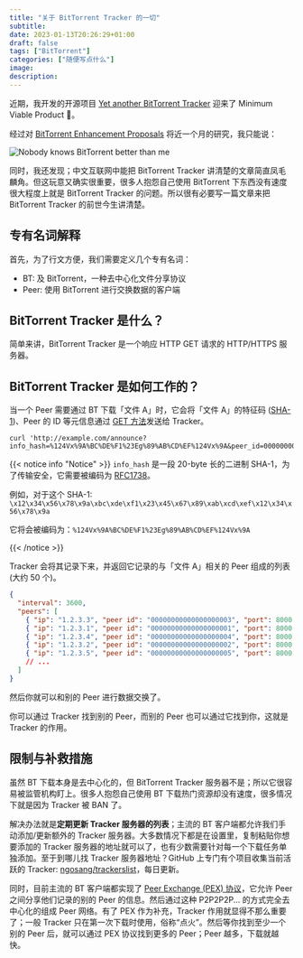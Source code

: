 ```yaml
---
title: "关于 BitTorrent Tracker 的一切"
subtitle:
date: 2023-01-13T20:26:29+01:00
draft: false
tags: ["BitTorrent"]
categories: ["随便写点什么"]
image:
description:
---
```


<!--
![](https://mogeko.github.io/blog-images/r/102/)
{{< spoiler >}}{{< /spoiler >}}
&emsp;&emsp;
 -->

近期，我开发的开源项目 [Yet another BitTorrent Tracker](https://github.com/mogeko/yabtt) 迎来了 Minimum Viable Product 🎉。

经过对 [BitTorrent Enhancement Proposals](http://www.bittorrent.org/beps/bep_0000.html) 将近一个月的研究，我只能说：

![Nobody knows BitTorrent better than me](https://user-images.githubusercontent.com/26341224/212406399-1cfe8fd4-1536-4dfd-a121-489b356b30b3.jpg)

同时，我还发现；中文互联网中能把 BitTorrent Tracker 讲清楚的文章简直凤毛麟角。但这玩意又确实很重要，很多人抱怨自己使用 BitTorrent 下东西没有速度很大程度上就是 BitTorrent Tracker 的问题。所以很有必要写一篇文章来把 BitTorrent Tracker 的前世今生讲清楚。

## 专有名词解释

首先，为了行文方便，我们需要定义几个专有名词：

- BT: 及 BitTorrent，一种去中心化文件分享协议
- Peer: 使用 BitTorrent 进行交换数据的客户端

## BitTorrent Tracker 是什么？

简单来讲，BitTorrent Tracker 是一个响应 HTTP GET 请求的 HTTP/HTTPS 服务器。

## BitTorrent Tracker 是如何工作的？

当一个 Peer 需要通过 BT 下载「文件 A」时，它会将「文件 A」的特征码 ([SHA-1](https://zh.wikipedia.org/wiki/SHA-1))、Peer 的 ID 等元信息通过 [GET 方法](https://developer.mozilla.org/zh-CN/docs/Web/HTTP/Methods/GET)发送给 Tracker。

```shell
curl 'http://example.com/announce?info_hash=%124Vx%9A%BC%DE%F1%23Eg%89%AB%CD%EF%124Vx%9A&peer_id=00000000000000000001...'
```

{{< notice info "Notice" >}}
`info_hash` 是一段 20-byte 长的二进制 SHA-1，为了传输安全，它需要被编码为 [RFC1738](http://www.faqs.org/rfcs/rfc1738.html)。

例如，对于这个 SHA-1: `\x12\x34\x56\x78\x9a\xbc\xde\xf1\x23\x45\x67\x89\xab\xcd\xef\x12\x34\x56\x78\x9a`

它将会被编码为：`%124Vx%9A%BC%DE%F1%23Eg%89%AB%CD%EF%124Vx%9A`

{{< /notice >}}

Tracker 会将其记录下来，并返回它记录的与「文件 A」相关的 Peer 组成的列表 (大约 50 个)。

```json
{
  "interval": 3600,
  "peers": [
    { "ip": "1.2.3.3", "peer id": "00000000000000000003", "port": 8000 },
    { "ip": "1.2.3.1", "peer id": "00000000000000000001", "port": 8000 },
    { "ip": "1.2.3.4", "peer id": "00000000000000000004", "port": 8000 },
    { "ip": "1.2.3.2", "peer id": "00000000000000000002", "port": 8000 },
    { "ip": "1.2.3.5", "peer id": "00000000000000000005", "port": 8000 }
    // ...
  ]
}
```

然后你就可以和别的 Peer 进行数据交换了。

你可以通过 Tracker 找到别的 Peer，而别的 Peer 也可以通过它找到你，这就是 Tracker 的作用。

## 限制与补救措施

虽然 BT 下载本身是去中心化的，但 BitTorrent Tracker 服务器不是；所以它很容易被监管机构盯上。很多人抱怨自己使用 BT 下载热门资源却没有速度，很多情况下就是因为 Tracker 被 BAN 了。

解决办法就是**定期更新 Tracker 服务器的列表**；主流的 BT 客户端都允许我们手动添加/更新额外的 Tracker 服务器。大多数情况下都是在设置里，复制粘贴你想要添加的 Tracker 服务器的地址就可以了，也有少数需要针对每一个下载任务单独添加。至于到哪儿找 Tracker 服务器地址？GitHub 上专门有个项目收集当前活跃的 Tracker: [ngosang/trackerslist](https://github.com/ngosang/trackerslist)，每日更新。

同时，目前主流的 BT 客户端都实现了 [Peer Exchange (PEX) 协议](http://www.bittorrent.org/beps/bep_0011.html)，它允许 Peer 之间分享他们记录的别的 Peer 的信息。然后通过这种 P2P2P2P... 的方式完全去中心化的组成 Peer 网络。有了 PEX 作为补充，Tracker 作用就显得不那么重要了；一般 Tracker 只在第一次下载时使用，俗称“点火”。然后等你找到至少一个别的 Peer 后，就可以通过 PEX 协议找到更多的 Peer；Peer 越多，下载就越快。
